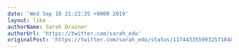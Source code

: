 ```yaml
---
date: 'Wed Sep 18 21:22:35 +0000 2019'
layout: like
authorName: Sarah Drasner
authorUrl: 'https://twitter.com/sarah_edo'
originalPost: 'https://twitter.com/sarah_edo/status/1174433559932571648'
---
```

